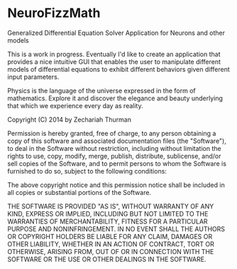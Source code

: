 NeuroFizzMath
=============

Generalized Differential Equation Solver Application for Neurons and other models

This is a work in progress. Eventually I'd like to create an application that provides a nice intuitive GUI that enables the user to manipulate different models of differential equations to exhibit different behaviors given different input parameters.

Physics is the language of the universe expressed in the form of mathematics. Explore it and discover the elegance and beauty underlying that which we experience every day as reality.

Copyright (C) 2014 by Zechariah Thurman

Permission is hereby granted, free of charge, to any person obtaining a copy of this software and associated documentation files (the "Software"), to deal in the Software without restriction, including without limitation the rights to use, copy, modify, merge, publish, distribute, sublicense, and/or sell copies of the Software, and to permit persons to whom the Software is furnished to do so, subject to the following conditions:

The above copyright notice and this permission notice shall be included in all copies or substantial portions of the Software.

THE SOFTWARE IS PROVIDED "AS IS", WITHOUT WARRANTY OF ANY KIND, EXPRESS OR IMPLIED, INCLUDING BUT NOT LIMITED TO THE WARRANTIES OF MERCHANTABILITY, FITNESS FOR A PARTICULAR PURPOSE AND NONINFRINGEMENT. IN NO EVENT SHALL THE AUTHORS OR COPYRIGHT HOLDERS BE LIABLE FOR ANY CLAIM, DAMAGES OR OTHER LIABILITY, WHETHER IN AN ACTION OF CONTRACT, TORT OR OTHERWISE, ARISING FROM, OUT OF OR IN CONNECTION WITH THE SOFTWARE OR THE USE OR OTHER DEALINGS IN THE SOFTWARE.
